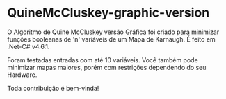 # QuineMcCluskey-graphic-version

O Algoritmo de Quine McCluskey versão Gráfica foi criado para minimizar funções booleanas de 'n' variáveis de um Mapa de Karnaugh.
É feito em .Net-C# v4.6.1.

Foram testadas entradas com até 10 variáveis. Você também pode minimizar mapas maiores, porém com restrições dependendo do seu Hardware.

Toda contribuição é bem-vinda!
